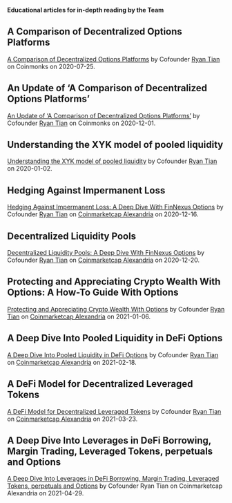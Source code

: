 **Educational articles for in-depth reading by the Team**

## A Comparison of Decentralized Options Platforms
[A Comparison of Decentralized Options Platforms](https://medium.com/coinmonks/a-comparison-of-decentralized-options-platforms-140b1421c71c) by Cofounder [Ryan Tian](https://twitter.com/rainiefield) on Coinmonks on 2020-07-25.

## An Update of ‘A Comparison of Decentralized Options Platforms’
[An Update of ‘A Comparison of Decentralized Options Platforms’](https://medium.com/coinmonks/an-update-of-a-comparison-of-decentralized-options-platforms-91b14d3a6170) by Cofounder [Ryan Tian](https://twitter.com/rainiefield) on Coinmonks on 2020-12-01.

## Understanding the XYK model of pooled liquidity
[Understanding the XYK model of pooled liquidity](https://medium.com/finnexus/understanding-the-xyk-model-of-pooled-liquidity-7340fdc20d9c)  by Cofounder [Ryan Tian](https://twitter.com/rainiefield) on 2020-01-02.

## Hedging Against Impermanent Loss
[Hedging Against Impermanent Loss: A Deep Dive With FinNexus Options](https://coinmarketcap.com/alexandria/article/hedging-against-impermanent-loss-a-deep-dive-with-finnexus-options) by Cofounder [Ryan Tian](https://twitter.com/rainiefield) on [Coinmarketcap Alexandria](https://coinmarketcap.com/alexandria/) on 2020-12-16.

## Decentralized Liquidity Pools
[Decentralized Liquidity Pools: A Deep Dive With FinNexus Options](https://coinmarketcap.com/alexandria/article/decentralized-liquidity-pools-a-deep-dive-with-finnexus-options) by Cofounder [Ryan Tian](https://twitter.com/rainiefield) on [Coinmarketcap Alexandria](https://coinmarketcap.com/alexandria/) on 2020-12-20.

## Protecting and Appreciating Crypto Wealth With Options: A How-To Guide With Options
[Protecting and Appreciating Crypto Wealth With Options](https://coinmarketcap.com/alexandria/article/protecting-and-appreciating-crypto-wealth-with-options) by Cofounder [Ryan Tian](https://twitter.com/rainiefield) on [Coinmarketcap Alexandria](https://coinmarketcap.com/alexandria/) on 2021-01-06.

## A Deep Dive Into Pooled Liquidity in DeFi Options
[A Deep Dive Into Pooled Liquidity in DeFi Options](https://coinmarketcap.com/alexandria/article/a-deep-dive-into-pooled-liquidity-in-defi-options-finnexus) by Cofounder [Ryan Tian](https://twitter.com/rainiefield) on [Coinmarketcap Alexandria](https://coinmarketcap.com/alexandria/) on 2021-02-18.

## A DeFi Model for Decentralized Leveraged Tokens
[A DeFi Model for Decentralized Leveraged Tokens](https://coinmarketcap.com/alexandria/article/a-defi-model-for-decentralized-leveraged-tokens-finnexus) by Cofounder [Ryan Tian](https://twitter.com/rainiefield) on [Coinmarketcap Alexandria](https://coinmarketcap.com/alexandria/) on 2021-03-23.

## A Deep Dive Into Leverages in DeFi Borrowing, Margin Trading, Leveraged Tokens, perpetuals and Options 
[A Deep Dive Into Leverages in DeFi Borrowing, Margin Trading, Leveraged Tokens, perpetuals and Options](https://coinmarketcap.com/alexandria/article/a-deep-dive-into-leverages-in-defi-borrowing-margin-trading-leveraged-tokens-and-options-finnexus) by Cofounder Ryan Tian on Coinmarketcap Alexandria on 2021-04-29.